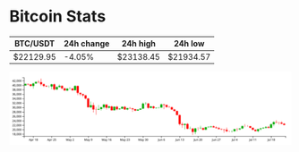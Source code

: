 # Bitcoin Stats

BTC/USDT|24h change|24h high|24h low|
|---|---|---|---|
|$22129.95|-4.05%|$23138.45|$21934.57|

<img src="./chart.svg">

